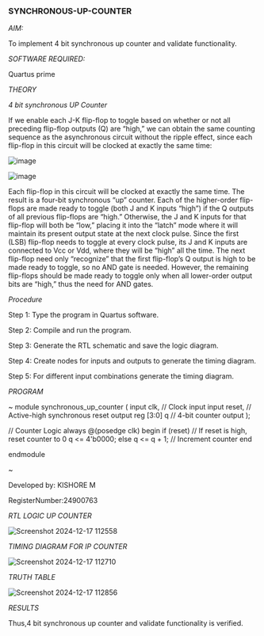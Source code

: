 ### SYNCHRONOUS-UP-COUNTER

*AIM:*

To implement 4 bit synchronous up counter and validate functionality.

*SOFTWARE REQUIRED:*

Quartus prime

*THEORY*

*4 bit synchronous UP Counter*

If we enable each J-K flip-flop to toggle based on whether or not all preceding flip-flop outputs (Q) are “high,” we can obtain the same counting sequence as the asynchronous circuit without the ripple effect, since each flip-flop in this circuit will be clocked at exactly the same time:

![image](https://github.com/naavaneetha/SYNCHRONOUS-UP-COUNTER/assets/154305477/d5db3fa0-e413-404c-b80e-b2f39d82e7e8)


![image](https://github.com/naavaneetha/SYNCHRONOUS-UP-COUNTER/assets/154305477/52cb61eb-d04b-442d-810c-31185a68410b)

Each flip-flop in this circuit will be clocked at exactly the same time.
The result is a four-bit synchronous “up” counter. Each of the higher-order flip-flops are made ready to toggle (both J and K inputs “high”) if the Q outputs of all previous flip-flops are “high.”
Otherwise, the J and K inputs for that flip-flop will both be “low,” placing it into the “latch” mode where it will maintain its present output state at the next clock pulse.
Since the first (LSB) flip-flop needs to toggle at every clock pulse, its J and K inputs are connected to Vcc or Vdd, where they will be “high” all the time.
The next flip-flop need only “recognize” that the first flip-flop’s Q output is high to be made ready to toggle, so no AND gate is needed.
However, the remaining flip-flops should be made ready to toggle only when all lower-order output bits are “high,” thus the need for AND gates.

*Procedure*


Step 1:  Type the program in Quartus software.

Step 2:  Compile and run the program.

Step 3:  Generate the RTL schematic and save the logic diagram.

Step 4:  Create nodes for inputs and outputs to generate the timing diagram.

Step 5:  For different input combinations generate the timing diagram.


*PROGRAM*

~
module synchronous_up_counter (
    input clk,       // Clock input
    input reset,     // Active-high synchronous reset
    output reg [3:0] q  // 4-bit counter output
);

// Counter Logic
always @(posedge clk) begin
    if (reset)       // If reset is high, reset counter to 0
        q <= 4'b0000;
    else
        q <= q + 1;  // Increment counter
end

endmodule

~


Developed by: KISHORE M

RegisterNumber:24900763


*RTL LOGIC UP COUNTER*

![Screenshot 2024-12-17 112558](https://github.com/user-attachments/assets/f4f0a1d5-81ed-4c51-ab35-a25d2493f1a4)

*TIMING DIAGRAM FOR IP COUNTER*

![Screenshot 2024-12-17 112710](https://github.com/user-attachments/assets/07b12b98-605c-4959-9070-2b74f15e74e6)

*TRUTH TABLE*

![Screenshot 2024-12-17 112856](https://github.com/user-attachments/assets/a3911da6-6e0d-4dd1-bf5e-b47726d6b496)

*RESULTS*

Thus,4 bit synchronous up counter and validate functionality is verified.
